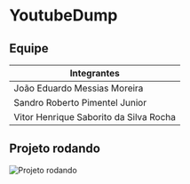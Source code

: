 # YoutubeDump

## Equipe

|Integrantes|
|-----------|
|João Eduardo Messias Moreira|
|Sandro Roberto Pimentel Junior|
|Vitor Henrique Saborito da Silva Rocha|

## Projeto rodando

![Projeto rodando](docs/projetoRodando.gif)

